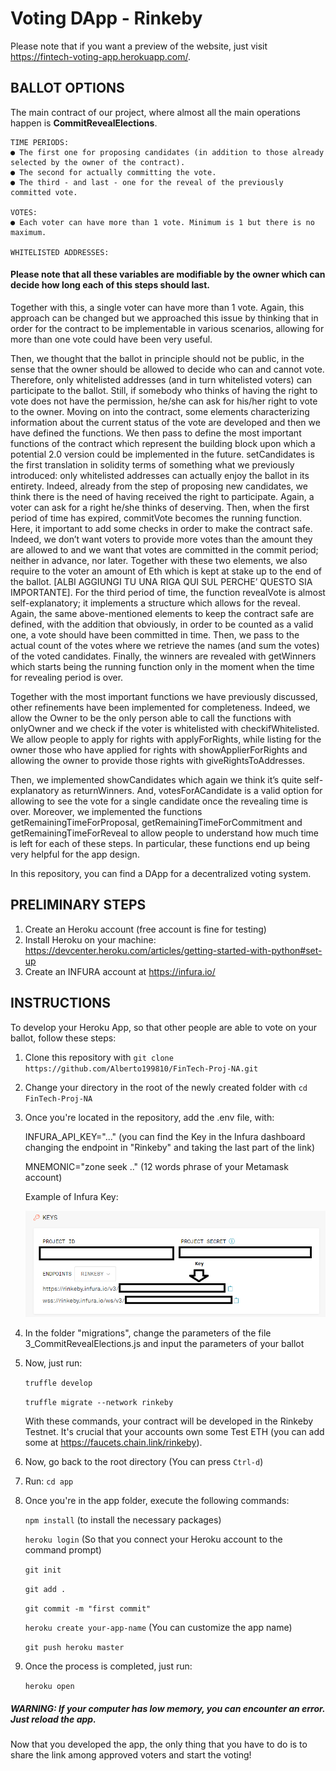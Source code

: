 # Voting DApp - Rinkeby

Please note that if you want a preview of the website, just visit https://fintech-voting-app.herokuapp.com/.

## BALLOT OPTIONS

The main contract of our project, where almost all the main operations happen is **CommitRevealElections**.
```
TIME PERIODS:
● The first one for proposing candidates (in addition to those already selected by the owner of the contract).
● The second for actually committing the vote.
● The third - and last - one for the reveal of the previously committed vote.

VOTES:
● Each voter can have more than 1 vote. Minimum is 1 but there is no maximum.

WHITELISTED ADDRESSES:
```

#### Please note that all these variables are modifiable by the owner which can decide how long each of this steps should last.


Together with this, a single voter can have more than 1 vote. Again, this approach can be changed but we approached this issue by thinking that in order for the contract to be implementable in various scenarios, allowing for more than one vote could have been very useful.

Then, we thought that the ballot in principle should not be public, in the sense that the owner should be allowed to decide who can and cannot vote. Therefore, only whitelisted addresses (and in turn whitelisted voters) can participate to the ballot. Still, if somebody who thinks of having the right to vote does not have the permission, he/she can ask for his/her right to vote to the owner.
Moving on into the contract, some elements characterizing information about the current status of the vote are developed and then we have defined the functions.
We then pass to define the most important functions of the contract which represent the building block upon which a potential 2.0 version could be implemented in the future.
setCandidates is the first translation in solidity terms of something what we previously introduced: only whitelisted addresses can actually enjoy the ballot in its entirety. Indeed, already from the step of proposing new candidates, we think there is the need of having received the right to participate. Again, a voter can ask for a right he/she thinks of deserving.
Then, when the first period of time has expired, commitVote becomes the running function. Here, it important to add some checks in order to make the contract safe. Indeed, we don’t want voters to provide more votes than the amount they are allowed to and we want that votes are committed in the commit period; neither in advance, nor later. Together with these two elements, we also require to the voter an amount of Eth which is kept at stake up to the end of the ballot. [ALBI AGGIUNGI TU UNA RIGA QUI SUL PERCHE’ QUESTO SIA IMPORTANTE].
For the third period of time, the function revealVote is almost self-explanatory; it implements a structure which allows for the reveal. Again, the same above-mentioned elements to keep the contract safe are defined, with the addition that obviously, in order to be counted as a valid one, a vote should have been committed in time.
Then, we pass to the actual count of the votes where we retrieve the names (and sum the votes) of the voted candidates.
Finally, the winners are revealed with getWinners which starts being the running function only in the moment when the time for revealing period is over.

Together with the most important functions we have previously discussed, other refinements have been implemented for completeness.
Indeed, we allow the Owner to be the only person able to call the functions with onlyOwner and we check if the voter is whitelisted with checkifWhitelisted. We allow people to apply for rights with applyForRights, while listing for the owner those who have applied for rights with showApplierForRights and allowing the owner to provide those rights with giveRightsToAddresses.

Then, we implemented showCandidates which again we think it’s quite self-explanatory as returnWinners. And, votesForACandidate is a valid option for allowing to see the vote for a single candidate once the revealing time is over.
Moreover, we implemented the functions getRemainingTimeForProposal, getRemainingTimeForCommitment and getRemainingTimeForReveal to allow people to understand how much time is left for each of these steps. In particular, these functions end up being very helpful for the app design.


In this repository, you can find a DApp for a decentralized voting system.

## PRELIMINARY STEPS

1) Create an Heroku account (free account is fine for testing)
2) Install Heroku on your machine: https://devcenter.heroku.com/articles/getting-started-with-python#set-up
3) Create an INFURA account at https://infura.io/

## INSTRUCTIONS

To develop your Heroku App, so that other people are able to vote on your ballot, follow these steps:

1) Clone this repository with `git clone https://github.com/Alberto199810/FinTech-Proj-NA.git`
2) Change your directory in the root of the newly created folder with `cd FinTech-Proj-NA`
3) Once you're located in the repository, add the .env file, with:

   INFURA_API_KEY="..." (you can find the Key in the Infura dashboard changing the endpoint in "Rinkeby" and taking the last part of the link)
   
   MNEMONIC="zone seek .." (12 words phrase of your Metamask account)
   
   Example of Infura Key:
   
   <img src="https://github.com/Alberto199810/FinTech-Proj-NA/blob/main/Immagine.png" width="600">

4) In the folder "migrations", change the parameters of the file 3_CommitRevealElections.js and input the parameters of your ballot
5) Now, just run:

   `truffle develop`
   
   `truffle migrate --network rinkeby`

   With these commands, your contract will be developed in the Rinkeby Testnet. It's crucial that your accounts own some Test ETH (you can add some at https://faucets.chain.link/rinkeby).
   
6) Now, go back to the root directory (You can press `Ctrl-d`)
7) Run: `cd app`
8) Once you're in the app folder, execute the following commands:

   `npm install` (to install the necessary packages)

   `heroku login` (So that you connect your Heroku account to the command prompt)
   
   `git init`
   
   `git add .`
   
   `git commit -m "first commit"`
   
   `heroku create your-app-name` (You can customize the app name)
   
   `git push heroku master`
   
9) Once the process is completed, just run:
   
   `heroku open`
   
##### WARNING: If your computer has low memory, you can encounter an error. Just reload the app.

Now that you developed the app, the only thing that you have to do is to share the link among approved voters and start the voting!
